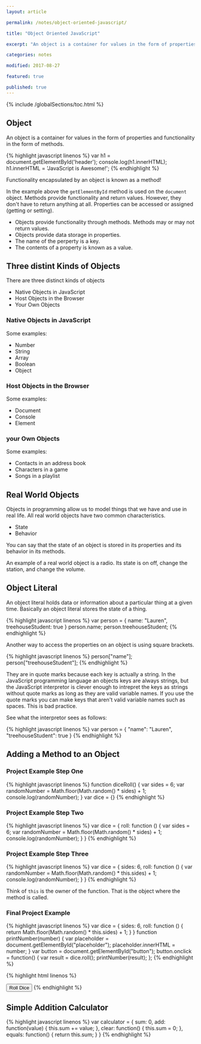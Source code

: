 ```yaml
---
layout: article

permalink: /notes/object-oriented-javascript/

title: "Object Oriented JavaScript"

excerpt: "An object is a container for values in the form of properties and functionality in the form of methods. Functionality encapsulated by an object is known as a method. These notes discuss this among other object oriented JavaScript details."

categories: notes

modified: 2017-08-27

featured: true

published: true
---
```


{% include /globalSections/toc.html %}

## Object

An object is a container for values in the form of properties and functionality in the form of methods.

{% highlight javascript linenos %}
var h1 = document.getElementById('header');
console.log(h1.innerHTML);
h1.innerHTML = 'JavaScript is Awesome!';
{% endhighlight %}

Functionality encapsulated by an object is known as a method!

In the example above the `getElementById` method is used on the `document` object. Methods provide functionality and return values. However, they don't have to return anything at all. Properties can be accessed or assigned (getting or setting).

<ul>
  <li>Objects provide functionality through methods. Methods may or may not return values.</li>
  <li>Objects provide data storage in properties.</li>
  <li>The name of the perperty is a key.</li>
  <li>The contents of a property is known as a value.</li>
</ul>

## Three distint Kinds of Objects

There are three distinct kinds of objects

<ul>
  <li>Native Objects in JavaScript</li>
  <li>Host Objects in the Browser</li>
  <li>Your Own Objects</li>
</ul>

### Native Objects in JavaScript

Some examples:

<ul>
  <li>Number</li>
  <li>String</li>
  <li>Array</li>
  <li>Boolean</li>
  <li>Object</li>
</ul>

### Host Objects in the Browser

Some examples:

<ul>
  <li>Document</li>
  <li>Console</li>
  <li>Element</li>
</ul>

### your Own Objects

Some examples:

<ul>
  <li>Contacts in an address book</li>
  <li>Characters in a game</li>
  <li>Songs in a playlist</li>
</ul>

## Real World Objects

Objects in programming allow us to model things that we have and use in real life. All real world objects have two common characteristics.

<ul>
  <li>State</li>
  <li>Behavior</li>
</ul>

You can say that the state of an object is stored in its properties and its behavior in its methods.

An example of a real world object is a radio. Its state is on off, change the station, and change the volume.

## Object Literal

An object literal holds data or information about a particular thing at a given time. Basically an object literal stores the state of a thing.

{% highlight javascript linenos %}
var person = {
  name: "Lauren",
  treehouseStudent: true
}
person.name;
person.treehouseStudent;
{% endhighlight %}

Another way to access the properties on an object is using square brackets.

{% highlight javascript linenos %}
person["name"];
person["treehouseStudent"];
{% endhighlight %}

They are in quote marks because each key is actually a string. In the JavaScript programming language an objects keys are always strings, but the JavaScript interpretor is clever enough to intrepret the keys as strings without quote marks as long as they are valid variable names. If you use the quote marks you can make keys that aren't valid variable names such as spaces. This is bad practice.

See what the interpretor sees as follows:

{% highlight javascript linenos %}
var person = {
  "name": "Lauren",
  "treehouseStudent": true
}
{% endhighlight %}

## Adding a Method to an Object

### Project Example Step One

{% highlight javascript linenos %}
function diceRoll() {
  var sides = 6;
  var randomNumber = Math.floor(Math.random() * sides) + 1;
  console.log(randomNumber);
}
var dice = {}
{% endhighlight %}

### Project Example Step Two

{% highlight javascript linenos %}
var dice = {
  roll: function () {
    var sides = 6;
    var randomNumber = Math.floor(Math.random() * sides) + 1;
    console.log(randomNumber);
  }
}
{% endhighlight %}

### Project Example Step Three

{% highlight javascript linenos %}
var dice = {
  sides: 6,
  roll: function () {
    var randomNumber = Math.floor(Math.random() * this.sides) + 1;
    console.log(randomNumber);
  }
}
{% endhighlight %}

Think of `this` is the owner of the function. That is the object where the method is called.

### Final Project Example

{% highlight javascript linenos %}
var dice = {
  sides: 6,
  roll: function () {
    return Math.floor(Math.random() * this.sides) + 1;
  }
}
function printNumber(number) {
  var placeholder = document.getElementById("placeholder");
  placeholder.innerHTML = number;
}
var button = document.getElementById("button");
button.onclick = function() {
  var result = dice.roll();
  printNumber(result);
};
{% endhighlight %}

{% highlight html linenos %}
<html>
<head>
    <title>Dice Simulator 2015</title>
    <link rel="stylesheet" href="style.css">
</head>  
<body>
  <p id="placeholder">
  
  </p>
  <button id="button">Roll Dice</button>
  <script src="dice.js"></script>
  <script src="ui.js"></script>
</body>
</html>
{% endhighlight %}

## Simple Addition Calculator
{% highlight javascript linenos %}
var calculator = {
		sum: 0,
		add: function(value) {
      this.sum += value;
    },
    clear: function() {
      this.sum = 0;
    }, 
    equals: function() {
      return this.sum;
    }
}
{% endhighlight %}